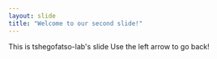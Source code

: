 ```yaml
---
layout: slide
title: "Welcome to our second slide!"
---
```

This is tshegofatso-lab's slide
Use the left arrow to go back!